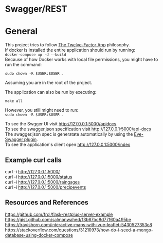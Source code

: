 # Swagger/REST

# General
This project tries to follow [The Twelve-Factor App](https://12factor.net/) philosophy.  
If docker is installed the entire application should run by running:  
`
docker-compose up -d --build
`  
Because of how Docker works with local file permissions, you might have to run 
the command:

`
sudo chown -R $USER:$USER .  
`  

Assuming you are in the root of the project.  

The application can also be run by executing:

`
make all
`  

However, you still might need to run:  
`
sudo chown -R $USER:$USER .  
`  

To see the Swgger UI visit http://127.0.0.1:5000/apidocs  
To see the swagger.json specification visit http://127.0.0.1:5000/api-docs  
The swagger.json spec is generatate automatically by using the [Eve-Swagger plugin](https://github.com/pyeve/eve-swagger).  
To see the application's client open http://127.0.0.1:5000/index  

## Example curl calls
curl -i http://127.0.0.1:5000/  
curl -i http://127.0.0.1:5000/status  
curl -i http://127.0.0.1:5000/raingages  
curl -i http://127.0.0.1:5000/precipevents  

## Resources and References
https://github.com/frol/flask-restplus-server-example  
https://gist.github.com/salmanwahed/13b67bc8d77f60a495be  
https://travishorn.com/interactive-maps-with-vue-leaflet-5430527353c8  
https://stackoverflow.com/questions/31210973/how-do-i-seed-a-mongo-database-using-docker-compose  
